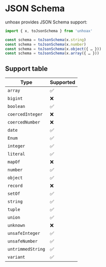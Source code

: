 # JSON Schema

unhoax provides JSON Schema support:

```ts
import { x, toJsonSchema } from 'unhoax'

const schema = toJsonSchema(x.string)
const schema = toJsonSchema(x.number)
const schema = toJsonSchema(x.object({ … }))
const schema = toJsonSchema(x.array({ … }))
```

## Support table

| Type              | Supported |
| ----------------- | --------- |
| `array`           | ✅        |
| `bigint`          | ❌        |
| `boolean`         | ✅        |
| `coercedInteger`  | ❌        |
| `coercedNumber`   | ❌        |
| `date`            | ✅        |
| `Enum`            | ✅        |
| `integer`         | ✅        |
| `literal`         | ✅        |
| `mapOf`           | ❌        |
| `number`          | ✅        |
| `object`          | ✅        |
| `record`          | ❌        |
| `setOf`           | ✅        |
| `string`          | ✅        |
| `tuple`           | ✅        |
| `union`           | ✅        |
| `unknown`         | ❌        |
| `unsafeInteger`   | ✅        |
| `unsafeNumber`    | ✅        |
| `untrimmedString` | ✅        |
| `variant`         | ✅        |
